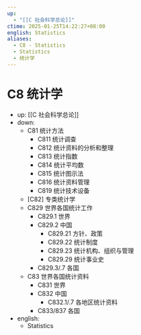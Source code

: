 ```yaml
---
up:
  - "[[C 社会科学总论]]"
ctime: 2025-01-25T14:22:27+08:00
english: Statistics
aliases:
  - C8 - Statistics
  - Statistics
  - 统计学
---
```


# C8 统计学

- up: [[C 社会科学总论]]
- down:
	- C81 统计方法
		- C811 统计调查
		- C812 统计资料的分析和整理
		- C813 统计指数
		- C814 统计平均数
		- C815 统计图示法
		- C816 统计资料管理
		- C819 统计技术设备
	- [C82] 专类统计学
	- C829 世界各国统计工作
		- C829.1 世界
		- C829.2 中国
			- C829.21 方针、政策
			- C829.22 统计制度
			- C829.23 统计机构、组织与管理
			- C829.29 统计事业史
		- C829.3/.7 各国
	- C83 世界各国统计资料
		- C831 世界
		- C832 中国
			- C832.1/.7 各地区统计资料
		- C833/837 各国
- english:
	- Statistics
